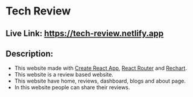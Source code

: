 # Tech Review

## Live Link: https://tech-review.netlify.app

## Description:

- This website made with [Create React App](https://github.com/facebook/create-react-app), [React Router](https://reactrouter.com/docs/en/v6/getting-started/overview) and [Rechart](https://recharts.org/en-US/).
- This website is a review based website.
- This website have home, reviews, dashboard, blogs and about page.
- In this website people can share their reviews.